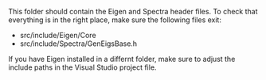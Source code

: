 This folder should contain the Eigen and Spectra header files. To check that everything is in the right place, make sure the following files exit:

* src/include/Eigen/Core
* src/include/Spectra/GenEigsBase.h

If you have Eigen installed in a differnt folder, make sure to adjust the include paths in the Visual Studio project file.